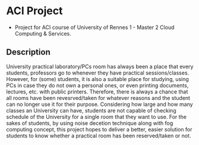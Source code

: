 # ACI Project
- Project for ACI course of University of Rennes 1 - Master 2 Cloud Computing & Services.

## Description
University practical laboratory/PCs room has always been a place that every students, professors go to whenever they have practical sessions/classes. However, for (some) students, it is also a suitable place for studying, using PCs in case they do not own a personal ones, or even printing documents, lectures, etc. with public printers. Therefore, there is always a chance that all rooms have been revesrved/taken for whatever reasons and the student can no longer use it for their purpose. Considering how large and how many classes an University can have, students are not capable of checking schedule of the University for a single room that they want to use.
For the sakes of students, by using noise decetion technique along with fog computing concept, this project hopes to deliver a better, easier solution for students to know whether a practical room has been reserved/taken or not.



